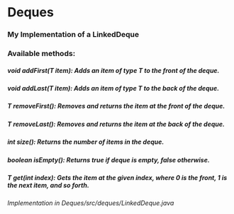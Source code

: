 # Deques
### My Implementation of a LinkedDeque

### Available methods: 

##### void addFirst(T item):	Adds an item of type T to the front of the deque.

##### void addLast(T item):	Adds an item of type T to the back of the deque.
##### T removeFirst():	Removes and returns the item at the front of the deque.
##### T removeLast():	Removes and returns the item at the back of the deque.
##### int size():	Returns the number of items in the deque.
##### boolean isEmpty():	Returns true if deque is empty, false otherwise.
##### T get(int index):	Gets the item at the given index, where 0 is the front, 1 is the next item, and so forth.

###### Implementation in Deques/src/deques/LinkedDeque.java

